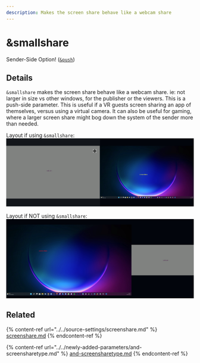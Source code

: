 ```yaml
---
description: Makes the screen share behave like a webcam share
---
```


# \&smallshare

Sender-Side Option! ([`&push`](../../source-settings/push.md))

## Details

`&smallshare` makes the screen share behave like a webcam share. ie: not larger in size vs other windows, for the publisher or the viewers. This is a push-side parameter. This is useful if a VR guests screen sharing an app of themselves, versus using a virtual camera. It can also be useful for gaming, where a larger screen share might bog down the system of the sender more than needed.

Layout if using `&smallshare`:\
![](<../../.gitbook/assets/image (100).png>)

Layout if NOT using `&smallshare`:\
![](<../../.gitbook/assets/image (121) (1).png>)

## Related

{% content-ref url="../../source-settings/screenshare.md" %}
[screenshare.md](../../source-settings/screenshare.md)
{% endcontent-ref %}

{% content-ref url="../../newly-added-parameters/and-screensharetype.md" %}
[and-screensharetype.md](../../newly-added-parameters/and-screensharetype.md)
{% endcontent-ref %}
